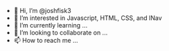- 👋 Hi, I’m @joshfisk3
- 👀 I’m interested in Javascript, HTML, CSS, and INav
- 🌱 I’m currently learning ...
- 💞️ I’m looking to collaborate on ...
- 📫 How to reach me ...

<!---
joshfisk3/joshfisk3 is a ✨ special ✨ repository because its `README.md` (this file) appears on your GitHub profile.
You can click the Preview link to take a look at your changes.
--->
